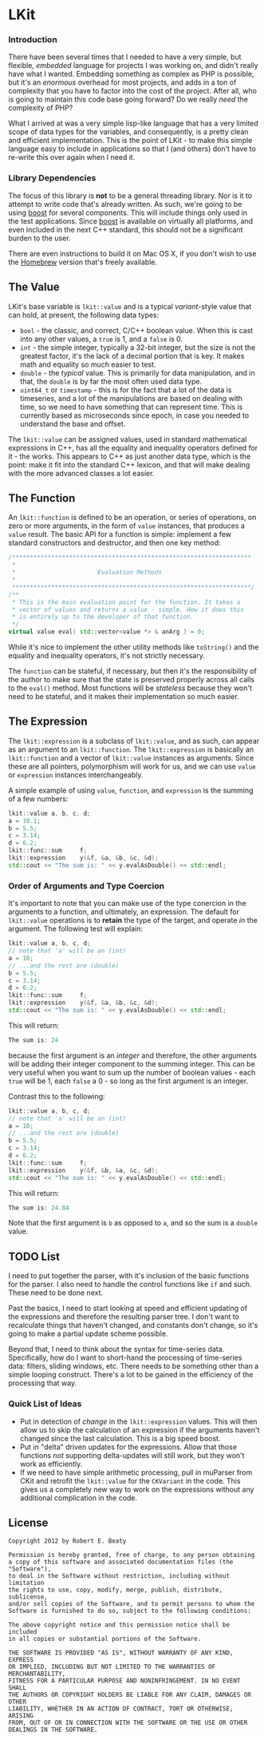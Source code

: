 LKit
====

### Introduction

There have been several times that I needed to have a very simple, but
flexible, _embedded_ language for projects I was working on, and didn't
really have what I wanted. Embedding something as complex as PHP is possible,
but it's an _enormous_ overhead for most projects, and adds in a ton of
complexity that you have to factor into the cost of the project. After all,
who is going to maintain this code base going forward? Do we really _need_
the complexity of PHP?

What I arrived at was a very simple lisp-like language that has a very limited
scope of data types for the variables, and consequently, is a pretty clean
and efficient implementation. This is the point of LKit - to make this simple
language easy to include in applications so that I (and others) don't have to
re-write this over again when I need it.

### Library Dependencies

The focus of this library is **not** to be a general threading library. Nor
is it to attempt to write code that's already written. As such, we're going
to be using [boost](www.boost.org) for several components. This will include
things only used in the test applications. Since [boost](www.boost.org) is
available on virtually all platforms, and even included in the next C++
standard, this should not be a significant burden to the user.

There are even instructions to build it on Mac OS X, if you don't wish to use
the [Homebrew](http://mxcl.github.com/homebrew/) version that's freely
available.

The Value
---------

LKit's base variable is `lkit::value` and is a typical _variant_-style value
that can hold, at present, the following data types:

*	`bool` - the classic, and correct, C/C++ boolean value. When this is
	cast into any other values, a `true` is 1, and a `false` is 0.
*	`int` - the simple integer, typically a 32-bit integer, but the size
	is not the greatest factor, it's the lack of a decimal portion that
	is key. It makes math and equality so much easier to test.
*	`double` - the _typical_ value. This is primarily for data manipulation,
	and in that, the `double` is by far the most often used data type.
*	`uint64_t` or `timestamp` - this is for the fact that a lot of the
	data is timeseries, and a lot of the manipulations are based on dealing
	with time, so we need to have something that can represent time. This
	is currently based as microseconds since epoch, in case you needed to
	understand the base and offset.

The `lkit::value` can be assigned values, used in standard mathematical
expressions in C++, has all the equality and inequality operators
defined for it - the works. This appears to C++ as just another data type,
which is the point: make it fit into the standard C++ lexicon, and that will
make dealing with the more advanced classes a lot easier.

The Function
------------

An `lkit::function` is defined to be an operation, or series of operations,
on zero or more arguments, in the form of `value` instances, that produces
a `value` result. The basic API for a function is simple: implement a few
standard constructors and destructor, and then one key method:

```cpp
/*******************************************************************
 *
 *                       Evaluation Methods
 *
 *******************************************************************/
/**
 * This is the main evaluation point for the function. It takes a
 * vector of values and returns a value - simple. How it does this
 * is entirely up to the developer of that function.
 */
virtual value eval( std::vector<value *> & anArg ) = 0;
```
While it's nice to implement the other utility methods like `toString()`
and the equality and inequality operators, it's not strictly necessary.

The `function` can be stateful, if necessary, but then it's the responsibility
of the author to make sure that the state is preserved properly across all
calls to the `eval()` method. Most functions will be _stateless_ because
they won't need to be stateful, and it makes their implementation so much
easier.

The Expression
--------------

The `lkit::expression` is a subclass of `lkit::value`, and as such, can
appear as an argument to an `lkit::function`. The `lkit::expression` is
basically an `lkit::function` and a vector of `lkit::value` instances as
arguments. Since these are all pointers, polymorphism will work for us,
and we can use `value` or `expression` instances interchangeably.

A simple example of using `value`, `function`, and `expression` is
the summing of a few numbers:

```cpp
lkit::value	a, b, c, d;
a = 10.1;
b = 5.5;
c = 3.14;
d = 6.2;
lkit::func::sum		f;
lkit::expression	y(&f, &a, &b, &c, &d);
std::cout << "The sum is: " << y.evalAsDouble() << std::endl;
```

### Order of Arguments and Type Coercion

It's important to note that you can make use of the type conercion in the
arguments to a function, and ultimately, an expression. The default for
`lkit::value` operations is to __retain__ the type of the target, and operate
_in_ the argument. The following test will explain:
```cpp
lkit::value	a, b, c, d;
// note that 'a' will be an (int)
a = 10;
// ...and the rest are (double)
b = 5.5;
c = 3.14;
d = 6.2;
lkit::func::sum		f;
lkit::expression	y(&f, &a, &b, &c, &d);
std::cout << "The sum is: " << y.evalAsDouble() << std::endl;
```
This will return:
```cpp
The sum is: 24
```
because the first argument is an _integer_ and therefore, the other arguments
will be adding their integer component to the summing integer. This can be
very useful when you want to sum up the number of boolean values - each
`true` will be 1, each `false` a 0 - so long as the first argument is an
integer.

Contrast this to the following:
```cpp
lkit::value	a, b, c, d;
// note that 'a' will be an (int)
a = 10;
// ...and the rest are (double)
b = 5.5;
c = 3.14;
d = 6.2;
lkit::func::sum		f;
lkit::expression	y(&f, &b, &a, &c, &d);
std::cout << "The sum is: " << y.evalAsDouble() << std::endl;
```
This will return:
```cpp
The sum is: 24.84
```
Note that the first argument is `b` as opposed to `a`, and so the sum is
a `double` value.

TODO List
---------

I need to put together the parser, with it's inclusion of the basic functions
for the parser. I also need to handle the control functions like `if` and such.
These need to be done next.

Past the basics, I need to start looking at speed and efficient updating of
the expressions and therefore the resulting parser tree. I don't want to
recalculate things that haven't changed, and constants don't change, so it's
going to make a partial update scheme possible.

Beyond that, I need to think about the syntax for time-series data.
Specifically, how do I want to short-hand the processing of time-series
data: filters, sliding windows, etc. There needs to be something other
than a simple looping construct. There's a lot to be gained in the
efficiency of the processing that way.

### Quick List of Ideas

*	Put in detection of _change_ in the `lkit::expression` values. This
	will then allow us to skip the calculation of an expression if the
	arguments haven't changed since the last calculation. This is a big
	speed boost.
*	Put in "delta" driven updates for the expressions. Allow that those
	functions _not_ supporting delta-updates will still work, but they
	won't work as efficiently.
*	If we need to have simple arithmetic processing, pull in muParser
	from CKit and retrofit the `lkit::value` for the `CKVariant` in the
	code. This gives us a completely new way to work on the expressions
	without any additional complication in the code.

License
-------

	Copyright 2012 by Robert E. Beaty

	Permission is hereby granted, free of charge, to any person obtaining
	a copy of this software and associated documentation files (the "Software"),
	to deal in the Software without restriction, including without limitation
	the rights to use, copy, modify, merge, publish, distribute, sublicense,
	and/or sell copies of the Software, and to permit persons to whom the
	Software is furnished to do so, subject to the following conditions:

	The above copyright notice and this permission notice shall be included
	in all copies or substantial portions of the Software.

	THE SOFTWARE IS PROVIDED "AS IS", WITHOUT WARRANTY OF ANY KIND, EXPRESS
	OR IMPLIED, INCLUDING BUT NOT LIMITED TO THE WARRANTIES OF MERCHANTABILITY,
	FITNESS FOR A PARTICULAR PURPOSE AND NONINFRINGEMENT. IN NO EVENT SHALL
	THE AUTHORS OR COPYRIGHT HOLDERS BE LIABLE FOR ANY CLAIM, DAMAGES OR OTHER
	LIABILITY, WHETHER IN AN ACTION OF CONTRACT, TORT OR OTHERWISE, ARISING
	FROM, OUT OF OR IN CONNECTION WITH THE SOFTWARE OR THE USE OR OTHER
	DEALINGS IN THE SOFTWARE.


